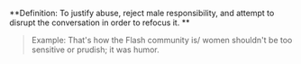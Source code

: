 **Definition: To justify abuse, reject male responsibility, and attempt to disrupt the conversation in order to refocus it. **

> Example: That's how the Flash community is/ women shouldn't be too sensitive or prudish; it was humor.
